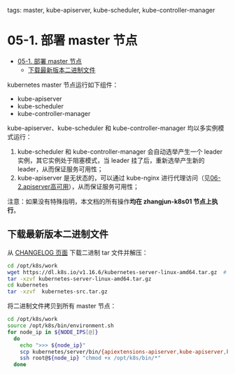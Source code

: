 tags: master, kube-apiserver, kube-scheduler, kube-controller-manager

# 05-1. 部署 master 节点

<!-- TOC -->

- [05-1. 部署 master 节点](#05-1-部署-master-节点)
    - [下载最新版本二进制文件](#下载最新版本二进制文件)

<!-- /TOC -->

kubernetes master 节点运行如下组件：
+ kube-apiserver
+ kube-scheduler
+ kube-controller-manager

kube-apiserver、kube-scheduler 和 kube-controller-manager 均以多实例模式运行：
1. kube-scheduler 和 kube-controller-manager 会自动选举产生一个 leader 实例，其它实例处于阻塞模式，当 leader 挂了后，重新选举产生新的 leader，从而保证服务可用性；
2. kube-apiserver 是无状态的，可以通过 kube-nginx 进行代理访问（见[06-2.apiserver高可用](06-2.apiserver高可用.md)），从而保证服务可用性；

注意：如果没有特殊指明，本文档的所有操作**均在 zhangjun-k8s01 节点上执行**。

## 下载最新版本二进制文件

从 [CHANGELOG 页面](https://github.com/kubernetes/kubernetes/blob/master/CHANGELOG.md) 下载二进制 tar 文件并解压：

``` bash
cd /opt/k8s/work
wget https://dl.k8s.io/v1.16.6/kubernetes-server-linux-amd64.tar.gz  # 自行解决翻墙问题
tar -xzvf kubernetes-server-linux-amd64.tar.gz
cd kubernetes
tar -xzvf  kubernetes-src.tar.gz
```

将二进制文件拷贝到所有 master 节点：

``` bash
cd /opt/k8s/work
source /opt/k8s/bin/environment.sh
for node_ip in ${NODE_IPS[@]}
  do
    echo ">>> ${node_ip}"
    scp kubernetes/server/bin/{apiextensions-apiserver,kube-apiserver,kube-controller-manager,kube-proxy,kube-scheduler,kubeadm,kubectl,kubelet,mounter} root@${node_ip}:/opt/k8s/bin/
    ssh root@${node_ip} "chmod +x /opt/k8s/bin/*"
  done
```